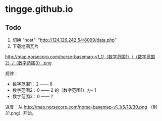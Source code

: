 # tingge.github.io


## Todo ##

1. 切换  "host": "http://124.126.242.54:8099/data.php"
2. 下载地图瓦片 

http://map.norsecorp.com/norse-basemap-v1_1/（数字范围1）/（数字范围2）/（数字范围3）.png

规律：

*  数字范围1：2 —— 8
*  数字范围2：0 —— 2 的（数字范围1）方- 1
*  数字范围3：0 —— ?

进度：从 http://map.norsecorp.com/norse-basemap-v1_1/5/13/30.png （到31.png）开始。